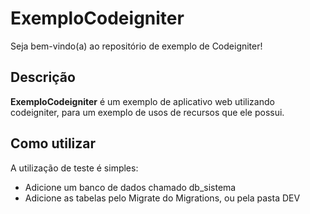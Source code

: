 # ExemploCodeigniter

Seja bem-vindo(a) ao repositório de exemplo de Codeigniter!

## Descrição

**ExemploCodeigniter** é um exemplo de aplicativo web utilizando codeigniter, para um exemplo de usos de recursos que ele possui.

## Como utilizar

A utilização de teste é simples:

- Adicione um banco de dados chamado db_sistema
- Adicione as tabelas pelo Migrate do Migrations, ou pela pasta DEV

